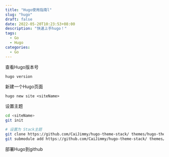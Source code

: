 ```yaml
---
title: "Hugo使用指南l"
slug: "hugo"
draft: false
date: 2022-05-20T10:23:53+08:00
description: "快速上手hugo！"
tags:
  - Go
  - Hugo
categories:
  - Go
---
```

查看Hugo版本号

```bash
hugo version
```

新建一个Hugo页面

```
hugo new site <siteName>
```

设置主题

```bash
cd <siteName>
git init 

# 设置为 Stack主题
git clone https://github.com/CaiJimmy/hugo-theme-stack/ themes/hugo-theme-stack
git submodule add https://github.com/CaiJimmy/hugo-theme-stack/ themes/hugo-theme-stack
```

部署Hugo到github
